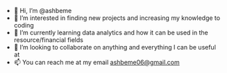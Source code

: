 - 👋 Hi, I’m @ashbeme
- 👀 I’m interested in finding new projects and increasing my knowledge to coding
- 🌱 I’m currently learning data analytics and how it can be used in the resource/financial fields 
- 💞️ I’m looking to collaborate on anything and everything I can be useful at
- 📫 You can reach me at my email ashbeme06@gmail.com


